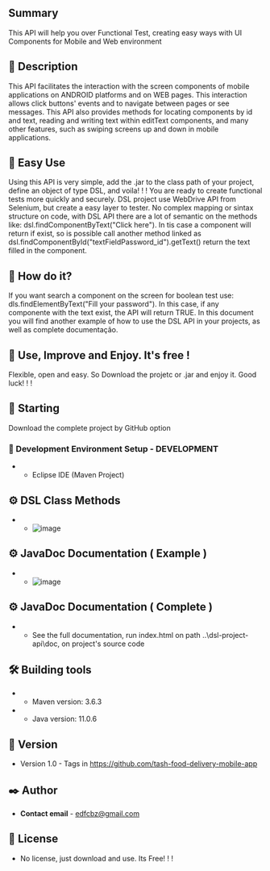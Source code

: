 ## Summary
This API will help you over Functional Test, creating easy ways with UI Components for Mobile and Web environment

## 📄 Description
This API facilitates the interaction with the screen components of mobile applications on ANDROID platforms and on WEB pages. This interaction allows click buttons' events and to navigate between pages or see messages. This API also provides methods for locating components by id and text, reading and writing text within editText components, and many other features, such as swiping screens up and down in mobile applications. 

## 📄 Easy Use
Using this API is very simple, add the .jar to the class path of your project, define an object of type DSL, and voila! ! ! You are ready to create functional tests more quickly and securely. DSL project use WebDrive API from Selenium, but create a easy layer to tester. No complex mapping or sintax structure on code, with DSL API there are a lot of semantic on the methods like: dsl.findComponentByText("Click here"). In tis case a component will return if exist, so is possible call another method linked as dsl.findComponentById("textFieldPassword_id").getText() return the text filled in the component.      

## 📄 How do it?
If you want search a component on the screen for boolean test use: dls.findElementByText("Fill your password"). In this case, if any componente with the text exist, the API will return TRUE. In this document you will find another example of how to use the DSL API in your projects, as well as complete documentação.

## 📄 Use, Improve and Enjoy. It's free !
Flexible, open and easy. So Download the projetc or .jar and enjoy it. 
Good luck! ! !

## 🚀 Starting
Download the complete project by GitHub option

### 🔧 Development Environment Setup - DEVELOPMENT
* - Eclipse IDE (Maven Project)

## ⚙️ DSL Class Methods
* - ![image](https://user-images.githubusercontent.com/63114961/114727079-49eb5b80-9d14-11eb-997d-d2cc93e59f00.png)

## ⚙️ JavaDoc Documentation ( Example )
* - ![image](https://user-images.githubusercontent.com/63114961/114754201-afe4dc80-9d2e-11eb-8e4a-827f2603c1c5.png)

## ⚙️ JavaDoc Documentation ( Complete )
* - See the full documentation, run index.html on path ..\\dsl-project-api\doc\, on project's source code

## 🛠️ Building tools
* - Maven version: 3.6.3
* - Java version: 11.0.6

## 📌 Version
* Version 1.0 - Tags in https://github.com/tash-food-delivery-mobile-app

## ✒️ Author
* **Contact email** - edfcbz@gmail.com

## 📄 License
* No license, just download and use. Its Free! ! !

